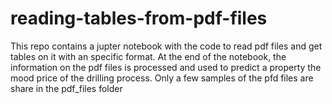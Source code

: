 # reading-tables-from-pdf-files

This repo contains a jupter notebook with the code to read pdf files and get tables on it with an specific format. At the end of the notebook, the information on the pdf files is processed and used to predict a property the mood price of the drilling process. Only a few samples of the pfd files are share in the pdf_files folder

